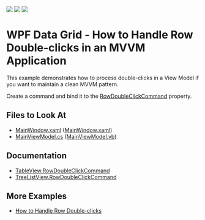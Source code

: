 <!-- default badges list -->
![](https://img.shields.io/endpoint?url=https://codecentral.devexpress.com/api/v1/VersionRange/128650706/22.2.2%2B)
[![](https://img.shields.io/badge/Open_in_DevExpress_Support_Center-FF7200?style=flat-square&logo=DevExpress&logoColor=white)](https://supportcenter.devexpress.com/ticket/details/E2458)
[![](https://img.shields.io/badge/📖_How_to_use_DevExpress_Examples-e9f6fc?style=flat-square)](https://docs.devexpress.com/GeneralInformation/403183)
<!-- default badges end -->

# WPF Data Grid - How to Handle Row Double-clicks in an MVVM Application

This example demonstrates how to process double-clicks in a View Model if you want to maintain a clean MVVM pattern.

Create a command and bind it to the [RowDoubleClickCommand](https://docs.devexpress.com/WPF/DevExpress.Xpf.Grid.TableView.RowDoubleClickCommand) property.

<!-- default file list -->

## Files to Look At

* [MainWindow.xaml](./CS/RowDoubleClick_MVVM/MainWindow.xaml) ([MainWindow.xaml](./VB/RowDoubleClick_MVVM/MainWindow.xaml))
* [MainViewModel.cs](./CS/RowDoubleClick_MVVM/MainViewModel.cs#L26-L29) ([MainViewModel.vb](./VB/RowDoubleClick_MVVM/MainViewModel.vb#L31-L34))

<!-- default file list end -->

## Documentation

- [TableView.RowDoubleClickCommand](https://docs.devexpress.com/WPF/DevExpress.Xpf.Grid.TableView.RowDoubleClickCommand)
- [TreeListView.RowDoubleClickCommand](https://docs.devexpress.com/WPF/DevExpress.Xpf.Grid.TreeListView.RowDoubleClickCommand)

## More Examples

- [How to Handle Row Double-clicks](https://github.com/DevExpress-Examples/how-to-handle-row-double-clicks-e2915)
